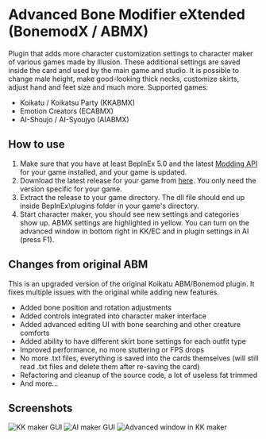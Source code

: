# Advanced Bone Modifier eXtended (BonemodX / ABMX)
Plugin that adds more character customization settings to character maker of various games made by Illusion. These additional settings are saved inside the card and used by the main game and studio. It is possible to change male height, make good-looking thick necks, customize skirts, adjust hand and feet size and much more. Supported games:
- Koikatu / Koikatsu Party (KKABMX)
- Emotion Creators (ECABMX)
- AI-Shoujo / AI-Syoujyo (AIABMX)

## How to use 
1. Make sure that you have at least BepInEx 5.0 and the latest [Modding API](https://github.com/ManlyMarco/KKAPI) for your game installed, and your game is updated.
2. Download the latest release for your game from [here](https://github.com/ManlyMarco/KKABMX/releases/latest). You only need the version specific for your game.
3. Extract the release to your game directory. The dll file should end up inside BepInEx\plugins folder in your game's directory.
4. Start character maker, you should see new settings and categories show up. ABMX settings are highlighted in yellow. You can turn on the advanced window in bottom right in KK/EC and in plugin settings in AI (press F1).

## Changes from original ABM
This is an upgraded version of the original Koikatu ABM/Bonemod plugin. It fixes multiple issues with the original while adding new features.
- Added bone position and rotation adjustments
- Added controls integrated into character maker interface
- Added advanced editing UI with bone searching and other creature comforts
- Added ability to have different skirt bone settings for each outfit type
- Improved performance, no more stuttering or FPS drops
- No more .txt files, everything is saved into the cards themselves (will still read .txt files and delete them after re-saving the card)
- Refactoring and cleanup of the source code, a lot of useless fat trimmed
- And more...

## Screenshots
![KK maker GUI](https://user-images.githubusercontent.com/39247311/48379581-e6891980-e6d4-11e8-8253-21feed5ac6cb.png)
![AI maker GUI](https://user-images.githubusercontent.com/39247311/65235718-79ee6080-dad7-11e9-87ff-366ef4d5101a.PNG)
![Advanced window in KK maker](https://user-images.githubusercontent.com/39247311/78053182-830e9300-7380-11ea-8324-a0cbed813b6b.png)
